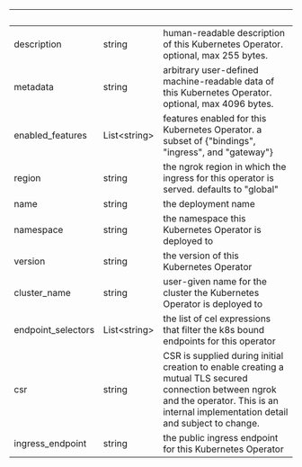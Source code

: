 <!-- Code generated for API Clients. DO NOT EDIT. -->

| &nbsp;             | &nbsp;             | &nbsp;                                                                                                                                                                                      |
| ------------------ | ------------------ | ------------------------------------------------------------------------------------------------------------------------------------------------------------------------------------------- |
| description        | string             | human-readable description of this Kubernetes Operator. optional, max 255 bytes.                                                                                                            |
| metadata           | string             | arbitrary user-defined machine-readable data of this Kubernetes Operator. optional, max 4096 bytes.                                                                                         |
| enabled_features   | List&lt;string&gt; | features enabled for this Kubernetes Operator. a subset of {"bindings", "ingress", and "gateway"}                                                                                           |
| region             | string             | the ngrok region in which the ingress for this operator is served. defaults to "global"                                                                                                     |
| name               | string             | the deployment name                                                                                                                                                                         |
| namespace          | string             | the namespace this Kubernetes Operator is deployed to                                                                                                                                       |
| version            | string             | the version of this Kubernetes Operator                                                                                                                                                     |
| cluster_name       | string             | user-given name for the cluster the Kubernetes Operator is deployed to                                                                                                                      |
| endpoint_selectors | List&lt;string&gt; | the list of cel expressions that filter the k8s bound endpoints for this operator                                                                                                           |
| csr                | string             | CSR is supplied during initial creation to enable creating a mutual TLS secured connection between ngrok and the operator. This is an internal implementation detail and subject to change. |
| ingress_endpoint   | string             | the public ingress endpoint for this Kubernetes Operator                                                                                                                                    |
